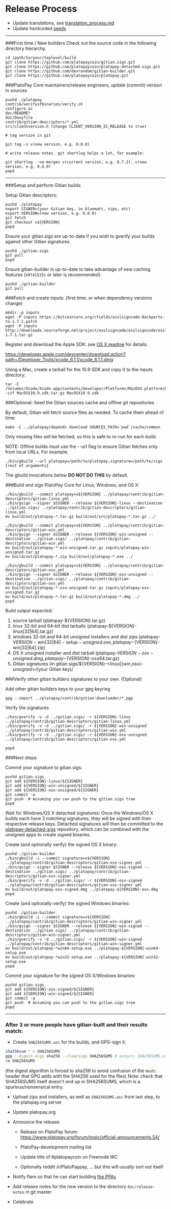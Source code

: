Release Process
====================

* Update translations, see [translation_process.md](https://github.com/platopaycoin/platopay/blob/master/doc/translation_process.md#syncing-with-transifex)
* Update hardcoded [seeds](/contrib/seeds)

* * *

###First time / New builders
Check out the source code in the following directory hierarchy.

	cd /path/to/your/toplevel/build
	git clone https://github.com/platopaycoin/gitian.sigs.git
	git clone https://github.com/platopaycoin/platopay-detached-sigs.git
	git clone https://github.com/devrandom/gitian-builder.git
	git clone https://github.com/platopaycoin/platopay.git

###PlatoPay Core maintainers/release engineers, update (commit) version in sources

	pushd ./platopay
	contrib/verifysfbinaries/verify.sh
	configure.ac
	doc/README*
	doc/Doxyfile
	contrib/gitian-descriptors/*.yml
	src/clientversion.h (change CLIENT_VERSION_IS_RELEASE to true)

	# tag version in git

	git tag -s v(new version, e.g. 0.8.0)

	# write release notes. git shortlog helps a lot, for example:

	git shortlog --no-merges v(current version, e.g. 0.7.2)..v(new version, e.g. 0.8.0)
	popd

* * *

###Setup and perform Gitian builds

 Setup Gitian descriptors:

	pushd ./platopay
	export SIGNER=(your Gitian key, ie bluematt, sipa, etc)
	export VERSION=(new version, e.g. 0.8.0)
	git fetch
	git checkout v${VERSION}
	popd

  Ensure your gitian.sigs are up-to-date if you wish to gverify your builds against other Gitian signatures.

	pushd ./gitian.sigs
	git pull
	popd

  Ensure gitian-builder is up-to-date to take advantage of new caching features (`e9741525c` or later is recommended).

	pushd ./gitian-builder
	git pull

###Fetch and create inputs: (first time, or when dependency versions change)

	mkdir -p inputs
	wget -P inputs https://bitcoincore.org/cfields/osslsigncode-Backports-to-1.7.1.patch
	wget -P inputs http://downloads.sourceforge.net/project/osslsigncode/osslsigncode/osslsigncode-1.7.1.tar.gz

 Register and download the Apple SDK: see [OS X readme](README_osx.txt) for details.

 https://developer.apple.com/devcenter/download.action?path=/Developer_Tools/xcode_6.1.1/xcode_6.1.1.dmg

 Using a Mac, create a tarball for the 10.9 SDK and copy it to the inputs directory:

	tar -C /Volumes/Xcode/Xcode.app/Contents/Developer/Platforms/MacOSX.platform/Developer/SDKs/ -czf MacOSX10.9.sdk.tar.gz MacOSX10.9.sdk

###Optional: Seed the Gitian sources cache and offline git repositories

By default, Gitian will fetch source files as needed. To cache them ahead of time:

	make -C ../platopay/depends download SOURCES_PATH=`pwd`/cache/common

Only missing files will be fetched, so this is safe to re-run for each build.

NOTE: Offline builds must use the --url flag to ensure Gitian fetches only from local URLs. For example:
```
./bin/gbuild --url platopay=/path/to/platopay,signature=/path/to/sigs {rest of arguments}
```
The gbuild invocations below <b>DO NOT DO THIS</b> by default.

###Build and sign PlatoPay Core for Linux, Windows, and OS X:

	./bin/gbuild --commit platopay=v${VERSION} ../platopay/contrib/gitian-descriptors/gitian-linux.yml
	./bin/gsign --signer $SIGNER --release ${VERSION}-linux --destination ../gitian.sigs/ ../platopay/contrib/gitian-descriptors/gitian-linux.yml
	mv build/out/platopay-*.tar.gz build/out/src/platopay-*.tar.gz ../

	./bin/gbuild --commit platopay=v${VERSION} ../platopay/contrib/gitian-descriptors/gitian-win.yml
	./bin/gsign --signer $SIGNER --release ${VERSION}-win-unsigned --destination ../gitian.sigs/ ../platopay/contrib/gitian-descriptors/gitian-win.yml
	mv build/out/platopay-*-win-unsigned.tar.gz inputs/platopay-win-unsigned.tar.gz
	mv build/out/platopay-*.zip build/out/platopay-*.exe ../

	./bin/gbuild --commit platopay=v${VERSION} ../platopay/contrib/gitian-descriptors/gitian-osx.yml
	./bin/gsign --signer $SIGNER --release ${VERSION}-osx-unsigned --destination ../gitian.sigs/ ../platopay/contrib/gitian-descriptors/gitian-osx.yml
	mv build/out/platopay-*-osx-unsigned.tar.gz inputs/platopay-osx-unsigned.tar.gz
	mv build/out/platopay-*.tar.gz build/out/platopay-*.dmg ../
	popd

  Build output expected:

  1. source tarball (platopay-${VERSION}.tar.gz)
  2. linux 32-bit and 64-bit dist tarballs (platopay-${VERSION}-linux[32|64].tar.gz)
  3. windows 32-bit and 64-bit unsigned installers and dist zips (platopay-${VERSION}-win[32|64]-setup-unsigned.exe, platopay-${VERSION}-win[32|64].zip)
  4. OS X unsigned installer and dist tarball (platopay-${VERSION}-osx-unsigned.dmg, platopay-${VERSION}-osx64.tar.gz)
  5. Gitian signatures (in gitian.sigs/${VERSION}-<linux|{win,osx}-unsigned>/(your Gitian key)/

###Verify other gitian builders signatures to your own. (Optional)

  Add other gitian builders keys to your gpg keyring

	gpg --import ../platopay/contrib/gitian-downloader/*.pgp

  Verify the signatures

	./bin/gverify -v -d ../gitian.sigs/ -r ${VERSION}-linux ../platopay/contrib/gitian-descriptors/gitian-linux.yml
	./bin/gverify -v -d ../gitian.sigs/ -r ${VERSION}-win-unsigned ../platopay/contrib/gitian-descriptors/gitian-win.yml
	./bin/gverify -v -d ../gitian.sigs/ -r ${VERSION}-osx-unsigned ../platopay/contrib/gitian-descriptors/gitian-osx.yml

	popd

###Next steps:

Commit your signature to gitian.sigs:

	pushd gitian.sigs
	git add ${VERSION}-linux/${SIGNER}
	git add ${VERSION}-win-unsigned/${SIGNER}
	git add ${VERSION}-osx-unsigned/${SIGNER}
	git commit -a
	git push  # Assuming you can push to the gitian.sigs tree
	popd

  Wait for Windows/OS X detached signatures:
	Once the Windows/OS X builds each have 3 matching signatures, they will be signed with their respective release keys.
	Detached signatures will then be committed to the [platopay-detached-sigs](https://github.com/platopaycoin/platopay-detached-sigs) repository, which can be combined with the unsigned apps to create signed binaries.

  Create (and optionally verify) the signed OS X binary:

	pushd ./gitian-builder
	./bin/gbuild -i --commit signature=v${VERSION} ../platopay/contrib/gitian-descriptors/gitian-osx-signer.yml
	./bin/gsign --signer $SIGNER --release ${VERSION}-osx-signed --destination ../gitian.sigs/ ../platopay/contrib/gitian-descriptors/gitian-osx-signer.yml
	./bin/gverify -v -d ../gitian.sigs/ -r ${VERSION}-osx-signed ../platopay/contrib/gitian-descriptors/gitian-osx-signer.yml
	mv build/out/platopay-osx-signed.dmg ../platopay-${VERSION}-osx.dmg
	popd

  Create (and optionally verify) the signed Windows binaries:

	pushd ./gitian-builder
	./bin/gbuild -i --commit signature=v${VERSION} ../platopay/contrib/gitian-descriptors/gitian-win-signer.yml
	./bin/gsign --signer $SIGNER --release ${VERSION}-win-signed --destination ../gitian.sigs/ ../platopay/contrib/gitian-descriptors/gitian-win-signer.yml
	./bin/gverify -v -d ../gitian.sigs/ -r ${VERSION}-win-signed ../platopay/contrib/gitian-descriptors/gitian-win-signer.yml
	mv build/out/platopay-*win64-setup.exe ../platopay-${VERSION}-win64-setup.exe
	mv build/out/platopay-*win32-setup.exe ../platopay-${VERSION}-win32-setup.exe
	popd

Commit your signature for the signed OS X/Windows binaries:

	pushd gitian.sigs
	git add ${VERSION}-osx-signed/${SIGNER}
	git add ${VERSION}-win-signed/${SIGNER}
	git commit -a
	git push  # Assuming you can push to the gitian.sigs tree
	popd

-------------------------------------------------------------------------

### After 3 or more people have gitian-built and their results match:

- Create `SHA256SUMS.asc` for the builds, and GPG-sign it:
```bash
sha256sum * > SHA256SUMS
gpg --digest-algo sha256 --clearsign SHA256SUMS # outputs SHA256SUMS.asc
rm SHA256SUMS
```
(the digest algorithm is forced to sha256 to avoid confusion of the `Hash:` header that GPG adds with the SHA256 used for the files)
Note: check that SHA256SUMS itself doesn't end up in SHA256SUMS, which is a spurious/nonsensical entry.

- Upload zips and installers, as well as `SHA256SUMS.asc` from last step, to the platopay.org server

- Update platopay.org

- Announce the release:

  - Release on PlatoPay forum: https://www.platopay.org/forum/topic/official-announcements.54/

  - PlatoPay-development mailing list

  - Update title of #platopaycoin on Freenode IRC

  - Optionally reddit /r/PlatoPaypay, ... but this will usually sort out itself

- Notify flare so that he can start building [the PPAs](https://launchpad.net/~platopay.org/+archive/ubuntu/platopay)

- Add release notes for the new version to the directory `doc/release-notes` in git master

- Celebrate
